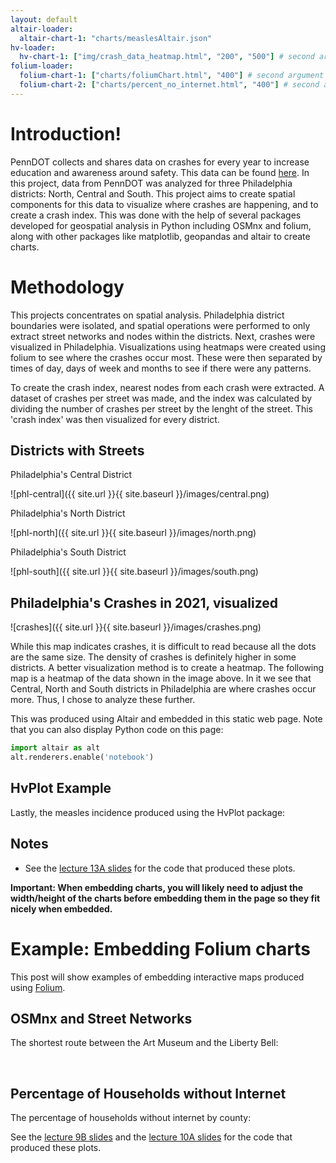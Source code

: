 ```yaml
---
layout: default
altair-loader:
  altair-chart-1: "charts/measlesAltair.json"
hv-loader:
  hv-chart-1: ["img/crash_data_heatmap.html", "200", "500"] # second argument is the desired height
folium-loader:
  folium-chart-1: ["charts/foliumChart.html", "400"] # second argument is the desired height
  folium-chart-2: ["charts/percent_no_internet.html", "400"] # second argument is the desired height
---
```


# Introduction!

PennDOT collects and shares data on crashes for every year to increase education and awareness around safety. This data can be found [here](https://www.penndot.pa.gov/TravelInPA/Safety/pages/crash-facts-and-statistics.aspx). In this project, data from PennDOT was analyzed for three Philadelphia districts: North, Central and South. This project aims to create spatial components for this data to visualize where crashes are happening, and to create a crash index. This was done with the help of several packages developed for geospatial analysis in Python including OSMnx and folium, along with other packages like matplotlib, geopandas and altair to create charts.

# Methodology

This projects concentrates on spatial analysis. Philadelphia district boundaries were isolated, and spatial operations were performed to only extract street networks and nodes within the districts. Next, crashes were visualized in Philadelphia. Visualizations using heatmaps were created using folium to see where the crashes occur most. These were then separated by times of day, days of week and months to see if there were any patterns. 

To create the crash index, nearest nodes from each crash were extracted. A dataset of crashes per street was made, and the index was calculated by dividing the number of crashes per street by the lenght of the street. This 'crash index' was then visualized for every district.

## Districts with Streets

Philadelphia's Central District

![phl-central]({{ site.url }}{{ site.baseurl }}/images/central.png)

Philadelphia's North District

![phl-north]({{ site.url }}{{ site.baseurl }}/images/north.png)

Philadelphia's South District

![phl-south]({{ site.url }}{{ site.baseurl }}/images/south.png)

## Philadelphia's Crashes in 2021, visualized

![crashes]({{ site.url }}{{ site.baseurl }}/images/crashes.png)

While this map indicates crashes, it is difficult to read because all the dots are the same size. The density of crashes is definitely higher in some districts. A better visualization method is to create a heatmap. The following map is a heatmap of the data shown in the image above. In it we see that Central, North and South districts in Philadelphia are where crashes occur more. Thus, I chose to analyze these further. 

<div id="hv-chart-1"></div>



<div id="altair-chart-1"></div>

This was produced using Altair and embedded in this static web page. Note that you can also display Python code on this page:

```python
import altair as alt
alt.renderers.enable('notebook')
```

## HvPlot Example

Lastly, the measles incidence produced using the HvPlot package:



## Notes

- See the [lecture 13A slides](https://musa-550-fall-2021.github.io/slideslecture-13A.html) for the code that produced these plots.

**Important: When embedding charts, you will likely need to adjust the width/height of the charts before embedding them in the page so they fit nicely when embedded.**

# Example: Embedding Folium charts

This post will show examples of embedding interactive maps produced using [Folium](https://github.com/python-visualization/folium).

## OSMnx and Street Networks

The shortest route between the Art Museum and the Liberty Bell:

<div id="folium-chart-1"></div>

<br/>

## Percentage of Households without Internet

The percentage of households without internet by county:

<div id="folium-chart-2"></div>

See the [lecture 9B slides](https://musa-550-fall-2021.github.io/slides/lecture-9B.html) and the [lecture 10A slides](https://musa-550-fall-2021.github.io/slides/lecture-10A.html) for the code that produced these plots.
